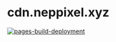 # cdn.neppixel.xyz

[![pages-build-deployment](https://github.com/birajrai/cdn.neppixel.xyz/actions/workflows/pages/pages-build-deployment/badge.svg)](https://github.com/birajrai/cdn.neppixel.xyz/actions/workflows/pages/pages-build-deployment)
